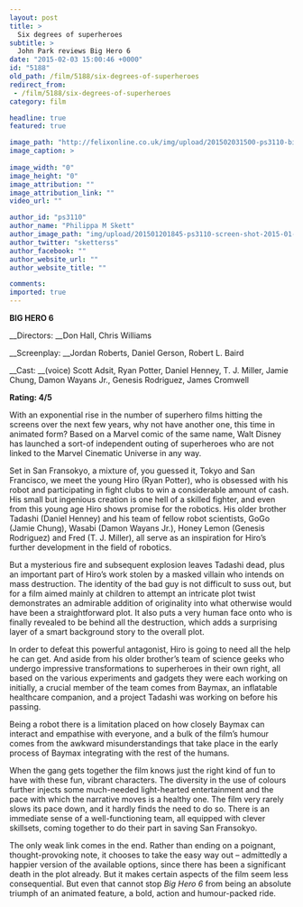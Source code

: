 ```yaml
---
layout: post
title: >
  Six degrees of superheroes
subtitle: >
  John Park reviews Big Hero 6
date: "2015-02-03 15:00:46 +0000"
id: "5188"
old_path: /film/5188/six-degrees-of-superheroes
redirect_from:
 - /film/5188/six-degrees-of-superheroes
category: film

headline: true
featured: true

image_path: "http://felixonline.co.uk/img/upload/201502031500-ps3110-bighero6_03.png"
image_caption: >
  
image_width: "0"
image_height: "0"
image_attribution: ""
image_attribution_link: ""
video_url: ""

author_id: "ps3110"
author_name: "Philippa M Skett"
author_image_path: "img/upload/201501201845-ps3110-screen-shot-2015-01-20-at-18.45.33.png"
author_twitter: "sketterss"
author_facebook: ""
author_website_url: ""
author_website_title: ""

comments:
imported: true
---
```


__BIG HERO 6__

__Directors: __Don Hall, Chris Williams

__Screenplay: __Jordan Roberts, Daniel Gerson, Robert L. Baird

__Cast: __(voice) Scott Adsit, Ryan Potter, Daniel Henney, T. J. Miller, Jamie Chung, Damon Wayans Jr., Genesis Rodriguez, James Cromwell

__Rating: 4/5__

With an exponential rise in the number of superhero films hitting the screens over the next few years, why not have another one, this time in animated form? Based on a Marvel comic of the same name, Walt Disney has launched a sort-of independent outing of superheroes who are not linked to the Marvel Cinematic Universe in any way.

Set in San Fransokyo, a mixture of, you guessed it, Tokyo and San Francisco, we meet the young Hiro (Ryan Potter), who is obsessed with his robot and participating in fight clubs to win a considerable amount of cash. His small but ingenious creation is one hell of a skilled fighter, and even from this young age Hiro shows promise for the robotics. His older brother Tadashi (Daniel Henney) and his team of fellow robot scientists, GoGo (Jamie Chung), Wasabi (Damon Wayans Jr.), Honey Lemon (Genesis Rodriguez) and Fred (T. J. Miller), all serve as an inspiration for Hiro’s further development in the field of robotics.

But a mysterious fire and subsequent explosion leaves Tadashi dead, plus an important part of Hiro’s work stolen by a masked villain who intends on mass destruction. The identity of the bad guy is not difficult to suss out, but for a film aimed mainly at children to attempt an intricate plot twist demonstrates an admirable addition of originality into what otherwise would have been a straightforward plot. It also puts a very human face onto who is finally revealed to be behind all the destruction, which adds a surprising layer of a smart background story to the overall plot.

In order to defeat this powerful antagonist, Hiro is going to need all the help he can get. And aside from his older brother’s team of science geeks who undergo impressive transformations to superheroes in their own right, all based on the various experiments and gadgets they were each working on initially, a crucial member of the team comes from Baymax, an inflatable healthcare companion, and a project Tadashi was working on before his passing.

Being a robot there is a limitation placed on how closely Baymax can interact and empathise with everyone, and a bulk of the film’s humour comes from the awkward misunderstandings that take place in the early process of Baymax integrating with the rest of the humans.

When the gang gets together the film knows just the right kind of fun to have with these fun, vibrant characters. The diversity in the use of colours further injects some much-needed light-hearted entertainment and the pace with which the narrative moves is a healthy one. The film very rarely slows its pace down, and it hardly finds the need to do so. There is an immediate sense of a well-functioning team, all equipped with clever skillsets, coming together to do their part in saving San Fransokyo.

The only weak link comes in the end. Rather than ending on a poignant, thought-provoking note, it chooses to take the easy way out – admittedly a happier version of the available options, since there has been a significant death in the plot already. But it makes certain aspects of the film seem less consequential. But even that cannot stop _Big Hero 6_ from being an absolute triumph of an animated feature, a bold, action and humour-packed ride.
